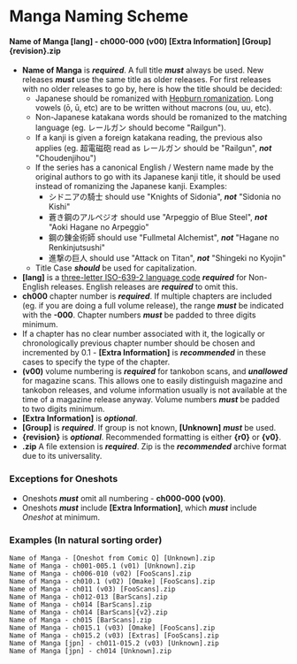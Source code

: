 # Manga Naming Scheme

#### **Name of Manga [lang] - ch000-000 (v00) [Extra Information] [Group]{revision}.zip**

- **Name of Manga** is ***required***. A full title ***must*** always be used. New releases ***must*** use the same title as older releases. For first releases with no older releases to go by, here is how the title should be decided:
  - Japanese should be romanized with [Hepburn romanization](http://en.wikipedia.org/wiki/Hepburn_romanization). Long vowels (ō, ū, etc) are to be written without macrons (ou, uu, etc).
  - Non-Japanese katakana words should be romanized to the matching language (eg. レールガン should become "Railgun").
  - If a kanji is given a foreign katakana reading, the previous also applies (eg. 超電磁砲 read as レールガン should be "Railgun", ***not*** "Choudenjihou")
  - If the series has a canonical English / Western name made by the original authors to go with its Japanese kanji title, it should be used instead of romanizing the Japanese kanji. Examples:
      -  シドニアの騎士 should use "Knights of Sidonia", ***not*** "Sidonia no Kishi"
      - 蒼き鋼のアルペジオ should use "Arpeggio of Blue Steel", ***not*** "Aoki Hagane no Arpeggio"
      - 鋼の錬金術師 should use "Fullmetal Alchemist", ***not*** "Hagane no Renkinjutsushi"
      - 進撃の巨人 should use "Attack on Titan", ***not*** "Shingeki no Kyojin"
  - Title Case ***should*** be used for capitalization.
- **[lang]** is a [three-letter ISO-639-2 language code](http://en.wikipedia.org/wiki/List_of_ISO_639-1_codes) ***required*** for Non-English releases. English releases are ***required*** to omit this.
- **ch000** chapter number is ***required***. If multiple chapters are included (eg. if you are doing a full volume release), the range ***must*** be indicated with the **-000**. Chapter numbers ***must*** be padded to three digits minimum.
- If a chapter has no clear number associated with it, the logically or chronologically previous chapter number should be chosen and incremented by 0.1 - **[Extra Information]** is ***recommended*** in these cases to specify the type of the chapter.
- **(v00)** volume numbering is ***required*** for tankobon scans, and ***unallowed*** for magazine scans. This allows one to easily distinguish magazine and tankobon releases, and volume information usually is not available at the time of a magazine release anyway. Volume numbers ***must*** be padded to two digits minimum.
- **[Extra Information]** is ***optional***.
- **[Group]** is ***required***. If group is not known, **[Unknown]** ***must*** be used.
- **{revision}** is ***optional***. Recommended formatting is either **{r0}** or **{v0}**.
- **.zip** A file extension is ***required***. Zip is the ***recommended*** archive format due to its universality.

### Exceptions for Oneshots
- Oneshots ***must*** omit all numbering - **ch000-000 (v00)**.
- Oneshots ***must*** include **[Extra Information]**, which ***must*** include *Oneshot* at minimum.

### Examples (In natural sorting order)
```
Name of Manga - [Oneshot from Comic Q] [Unknown].zip
Name of Manga - ch001-005.1 (v01) [Unknown].zip
Name of Manga - ch006-010 (v02) [FooScans].zip
Name of Manga - ch010.1 (v02) [Omake] [FooScans].zip
Name of Manga - ch011 (v03) [FooScans].zip
Name of Manga - ch012-013 [BarScans].zip
Name of Manga - ch014 [BarScans].zip
Name of Manga - ch014 [BarScans]{v2}.zip
Name of Manga - ch015 [BarScans].zip
Name of Manga - ch015.1 (v03) [Omake] [FooScans].zip
Name of Manga - ch015.2 (v03) [Extras] [FooScans].zip
Name of Manga [jpn] - ch011-015.2 (v03) [Unknown].zip
Name of Manga [jpn] - ch014 [Unknown].zip
```